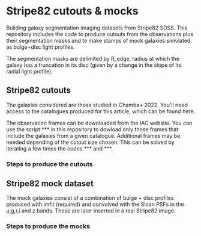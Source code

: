 # Stripe82 cutouts & mocks
Building galaxy segmentation imaging datasets from Stripe82 SDSS. This repository includes the code to produce cutouts from the observations plus their segmentation masks and to make stamps of mock galaxies simulated as bulge+disc light profiles.

The segmentation masks are delimited by R_edge, radius at which the galaxy has a truncation in its disc (given by a change in the slope of its radial light profile).

## Stripe82 cutouts
The galaxies considered are those studied in Chamba+ 2022. You'll need access to the catalogues produced for this article, which can be found here.

The observation frames can be downloaded from the IAC website. You can use the script *** in this repository to dowload only those frames that include the galaxies from a given catalogue. Additional frames may be needed depending of the cutout size chosen. This can be solved by iterating a few times the codes *** and ***.

### Steps to produce the cutouts


## Stripe82 mock dataset
The mock galaxies consist of a combination of bulge + disc profiles produced with imfit (required) and convolved with the Sloan PSFs in the u,g,r,i and z bands. These are later inserted in a real Stripe82 image.

### Steps to produce the mocks



